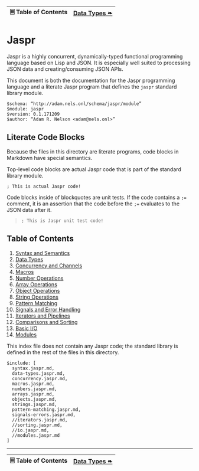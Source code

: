 🗏 Table of Contents | [Data Types ❧][next]
:---:|---:

# Jaspr

Jaspr is a highly concurrent, dynamically-typed functional programming language based on Lisp and JSON. It is especially well suited to processing JSON data and creating/consuming JSON APIs.

This document is both the documentation for the Jaspr programming language and a literate Jaspr program that defines the `jaspr` standard library module.

    $schema: “http://adam.nels.onl/schema/jaspr/module”
    $module: jaspr
    $version: 0.1.171209
    $author: “Adam R. Nelson <adam@nels.onl>”

## Literate Code Blocks

Because the files in this directory are literate programs, code blocks in Markdown have special semantics.

Top-level code blocks are actual Jaspr code that is part of the standard library module.

    ; This is actual Jaspr code!

Code blocks inside of blockquotes are unit tests. If the code contains a `;=` comment, it is an assertion that the code before the `;=` evaluates to the JSON data after it.

>     ; This is Jaspr unit test code!

## Table of Contents

1. [Syntax and Semantics](syntax.jaspr.md)
2. [Data Types](data-types.jaspr.md)
3. [Concurrency and Channels](concurrency.jaspr.md)
4. [Macros](macros.jaspr.md)
5. [Number Operations](numbers.jaspr.md)
6. [Array Operations](arrays.jaspr.md)
7. [Object Operations](objects.jaspr.md)
8. [String Operations](strings.jaspr.md)
9. [Pattern Matching](pattern-matching.jaspr.md)
10. [Signals and Error Handling](signals-errors.jaspr.md)
11. [Iterators and Pipelines](iterators.jaspr.md)
12. [Comparisons and Sorting](sorting.jaspr.md)
13. [Basic I/O](io.jaspr.md)
14. [Modules](modules.jaspr.md)

This index file does not contain any Jaspr code; the standard library is defined in the rest of the files in this directory.

    $include: [
      syntax.jaspr.md,
      data-types.jaspr.md,
      concurrency.jaspr.md,
      macros.jaspr.md,
      numbers.jaspr.md,
      arrays.jaspr.md,
      objects.jaspr.md,
      strings.jaspr.md,
      pattern-matching.jaspr.md,
      signals-errors.jaspr.md,
      //iterators.jaspr.md,
      //sorting.jaspr.md,
      //io.jaspr.md,
      //modules.jaspr.md
    ]

---

🗏 Table of Contents | [Data Types ❧][next]
:---:|---:

[next]: data-types.jaspr.md

